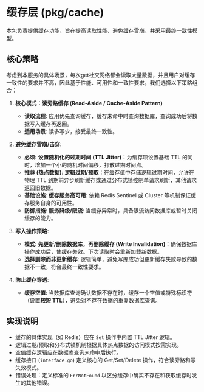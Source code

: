 # 缓存层 (pkg/cache)

本包负责提供缓存功能，旨在提高读取性能、避免缓存雪崩，并采用最终一致性模型。

## 核心策略

考虑到本服务的具体场景，每次get社交网络都会读取大量数据，并且用户对缓存一致性的要求并不高，因此基于性能、可用性和一致性要求，我们选择以下策略组合：

1.  **核心模式：读旁路缓存 (Read-Aside / Cache-Aside Pattern)**
    *   **读取流程**: 应用优先查询缓存，缓存未命中时查询数据库，查询成功后将数据写入缓存再返回。
    *   **适用场景**: 读多写少，接受最终一致性。

2.  **避免缓存雪崩/击穿**: 
    *   **必须**: **设置随机化的过期时间 (TTL Jitter)**：为缓存项设置基础 TTL 的同时，增加一个小的随机时间偏移，打散过期时间点。
    *   **推荐 (热点数据)**: **逻辑过期/预取**：在缓存值中存储逻辑过期时间，允许在物理 TTL 到期前异步刷新缓存或通过分布式锁控制单请求刷新，其他请求返回旧数据。
    *   **基础设施**: **缓存服务高可用**: 依赖 Redis Sentinel 或 Cluster 等机制保证缓存服务自身的可用性。
    *   **防御措施**: **服务降级/限流**: 当缓存异常时，具备限流访问数据库或暂时关闭缓存的能力。

3.  **写入操作策略**: 
    *   **模式**: **先更新/删除数据库，再删除缓存 (Write Invalidation)**：确保数据库操作成功后，使缓存失效。下次读取时会重新加载新数据。
    *   **选择删除而非更新缓存**: 逻辑简单，避免写库成功但更新缓存失败导致的数据不一致，符合最终一致性要求。

4.  **防止缓存穿透**: 
    *   **缓存空值**: 当数据库查询确认数据不存在时，缓存一个空值或特殊标识符（设置**较短 TTL**），避免对不存在数据的重复数据库查询。

## 实现说明

*   缓存的具体实现（如 Redis）应在 `Set` 操作中内置 TTL Jitter 逻辑。
*   逻辑过期/预取和分布式锁机制根据具体热点数据的访问模式按需实现。
*   空值缓存逻辑应在数据库查询未命中后执行。
*   缓存接口 (`interface.go`) 定义核心的 Get/Set/Delete 操作，符合读旁路和写失效模式。
*   错误处理：定义标准的 `ErrNotFound` 以区分缓存中确实不存在和获取缓存时发生的其他错误。 